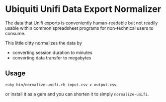 # Ubiquiti Unifi Data Export Normalizer

The data that Unifi exports is conveniently human-readable but not readily
usable within common spreadsheet programs for non-technical users to consume.

This little ditty normalizes the data by

* converting session duration to minutes
* converting data transfer to megabytes

## Usage

    ruby bin/normalize-unifi.rb input.csv > output.csv

or install it as a gem and you can shorten it to simply `normalize-unifi`.
